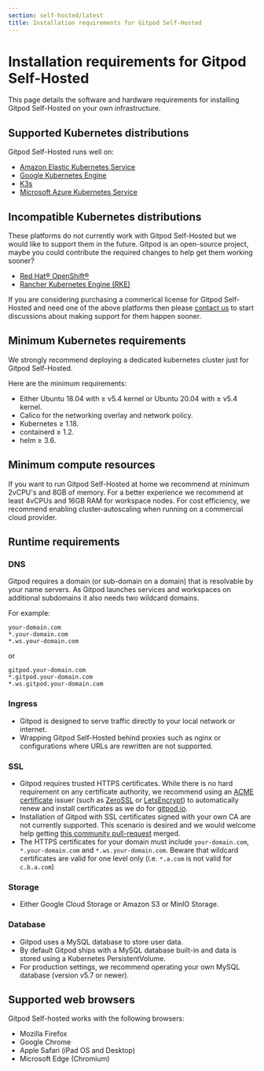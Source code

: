```yaml
---
section: self-hosted/latest
title: Installation requirements for Gitpod Self-Hosted
---
```


<script context="module">
  export const prerender = true;
</script>

# Installation requirements for Gitpod Self-Hosted

This page details the software and hardware requirements for installing Gitpod Self-Hosted on your own infrastructure.

## Supported Kubernetes distributions

Gitpod Self-Hosted runs well on:

- [Amazon Elastic Kubernetes Service](./installation/on-amazon-eks)
- [Google Kubernetes Engine](./installation/on-gke)
- [K3s](./installation/on-kubernetes)
- [Microsoft Azure Kubernetes Service](./installation/on-microsoft-aks)

## Incompatible Kubernetes distributions

These platforms do not currently work with Gitpod Self-Hosted but we would like to support them in the future. Gitpod is an open-source project, maybe you could contribute the required changes to help get them working sooner?

- [Red Hat® OpenShift®](https://github.com/gitpod-io/gitpod/issues/5409)
- [Rancher Kubernetes Engine (RKE)](https://github.com/gitpod-io/gitpod/issues/5410)

If you are considering purchasing a commerical license for Gitpod Self-Hosted and need one of the above platforms then please [contact us](/contact/sales) to start discussions about making support for them happen sooner.

## Minimum Kubernetes requirements

We strongly recommend deploying a dedicated kubernetes cluster just for Gitpod Self-Hosted.

Here are the minimum requirements:

- Either Ubuntu 18.04 with ≥ v5.4 kernel or Ubuntu 20.04 with ≥ v5.4 kernel.
- Calico for the networking overlay and network policy.
- Kubernetes ≥ 1.18.
- containerd ≥ 1.2.
- helm ≥ 3.6.

## Minimum compute resources

If you want to run Gitpod Self-Hosted at home we recommend at minimum 2vCPU's and 8GB of memory. For a better experience we recommend at least 4vCPUs and 16GB RAM for workspace nodes. For cost efficiency, we recommend enabling cluster-autoscaling when running on a commercial cloud provider.

## Runtime requirements

### DNS

Gitpod requires a domain (or sub-domain on a domain) that is resolvable by your name servers. As Gitpod launches services and workspaces on additional subdomains it also needs two wildcard domains.

For example:

```
your-domain.com
*.your-domain.com
*.ws.your-domain.com
```

or

```
gitpod.your-domain.com
*.gitpod.your-domain.com
*.ws.gitpod.your-domain.com
```

### Ingress

- Gitpod is designed to serve traffic directly to your local network or internet.
- Wrapping Gitpod Self-Hosted behind proxies such as nginx or configurations where URLs are rewritten are not supported.

### SSL

- Gitpod requires trusted HTTPS certificates. While there is no hard requirement on any certificate authority, we recommend using an [ACME certificate](https://caddyserver.com/docs/automatic-https#acme-challenges) issuer (such as [ZeroSSL](https://zerossl.com) or [LetsEncrypt](https://letsencrypt.org)) to automatically renew and install certificates as we do for [gitpod.io](https://gitpod.io).
- Installation of Gitpod with SSL certificates signed with your own CA are not currently supported. This scenario is desired and we would welcome help getting [this community pull-request](https://github.com/gitpod-io/gitpod/pull/2984) merged.
- The HTTPS certificates for your domain must include `your-domain.com`, `*.your-domain.com` and `*.ws.your-domain.com`. Beware that wildcard certificates are valid for one level only (i.e. `*.a.com` is not valid for `c.b.a.com`)

### Storage

- Either Google Cloud Storage or Amazon S3 or MinIO Storage.

### Database

- Gitpod uses a MySQL database to store user data.
- By default Gitpod ships with a MySQL database built-in and data is stored using a Kubernetes PersistentVolume.
- For production settings, we recommend operating your own MySQL database (version v5.7 or newer).

## Supported web browsers

Gitpod Self-hosted works with the following browsers:

- Mozilla Firefox
- Google Chrome
- Apple Safari (iPad OS and Desktop)
- Microsoft Edge (Chromium)
